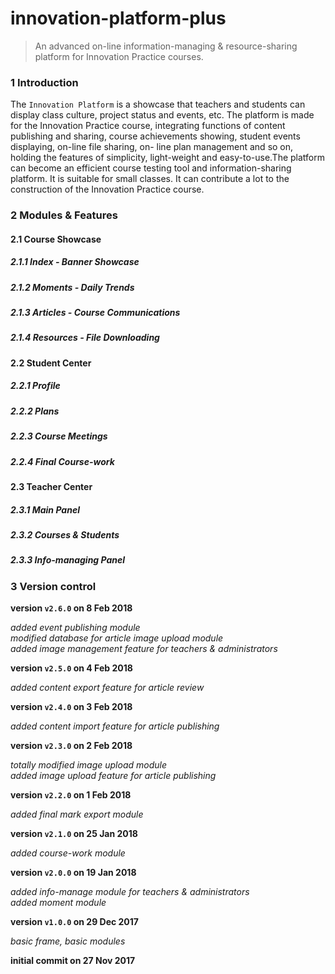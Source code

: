 # innovation-platform-plus

> An advanced on-line information-managing & resource-sharing platform for Innovation Practice courses.

### 1 Introduction

The `Innovation Platform` is a showcase that teachers and students can display class culture, project status and events, etc. The platform is made for the Innovation Practice course, integrating functions of content publishing and sharing, course achievements showing, student events displaying, on-line file sharing, on- line plan management and so on, holding the features of simplicity, light-weight and easy-to-use.The platform can become an efficient course testing tool and information-sharing platform. It is suitable for small classes. It can contribute a lot to the construction of the Innovation Practice course.

### 2 Modules & Features

#### 2.1 Course Showcase

##### 2.1.1 Index - Banner Showcase

##### 2.1.2 Moments - Daily Trends

##### 2.1.3 Articles - Course Communications

##### 2.1.4 Resources - File Downloading

#### 2.2 Student Center

##### 2.2.1 Profile

##### 2.2.2 Plans

##### 2.2.3 Course Meetings

##### 2.2.4 Final Course-work

#### 2.3 Teacher Center

##### 2.3.1 Main Panel

##### 2.3.2 Courses & Students

##### 2.3.3 Info-managing Panel

### 3 Version control

**version `v2.6.0` on 8 Feb 2018**

_added event publishing module_  
_modified database for article image upload module_  
_added image management feature for teachers & administrators_

**version `v2.5.0` on 4 Feb 2018**

_added content export feature for article review_

**version `v2.4.0` on 3 Feb 2018**

_added content import feature for article publishing_

**version `v2.3.0` on 2 Feb 2018**

_totally modified image upload module_  
_added image upload feature for article publishing_

**version `v2.2.0` on 1 Feb 2018**

_added final mark export module_

**version `v2.1.0` on 25 Jan 2018**

_added course-work module_

**version `v2.0.0` on 19 Jan 2018**

_added info-manage module for teachers & administrators_  
_added moment module_

**version `v1.0.0` on 29 Dec 2017**

_basic frame, basic modules_

**initial commit on 27 Nov 2017**  
